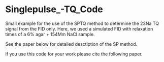 # Singlepulse_-TQ_Code

Small example for the use of the SPTQ method to determine the 23Na TQ signal from the FID only.
Here, we used a simulated FID with relaxation times of a 6% agar + 154Mm NaCl sample. 

See the paper below for detailed desctiption of the SP method.


If you use this code for your work please cite the following paper.
